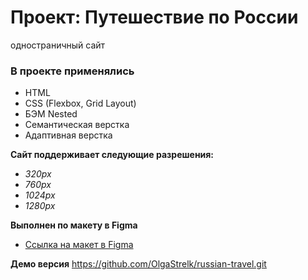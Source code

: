 # Проект: Путешествие по России

одностраничный сайт

### В проекте применялись
* HTML
* CSS (Flexbox, Grid Layout)
* БЭМ Nested
* Семантическая верстка
* Адаптивная верстка

**Сайт поддерживает следующие разрешения:**

* _320px_
* _760px_
* _1024px_
* _1280px_

**Выполнен по макету в Figma**

* [Ссылка на макет в Figma](https://www.figma.com/file/5S2WSbEFL6awjVWJ0NWL8Q/Sprint-3_-Russia-_-desktop-mobile?node-id=28503%3A0)

**Демо версия**
https://github.com/OlgaStrelk/russian-travel.git
